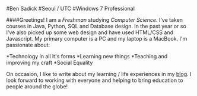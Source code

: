 #Ben Sadick
#Seoul / UTC
#Windows 7 Professional

####Greetings! I am a *Freshman* studying *Computer Science*. I've taken courses in Java, Python, SQL and Database design. In the past year or so I've also picked up some web design and have used HTML/CSS and Javascript. My primary computer is a PC and my laptop is a MacBook.
I'm passionate about:


*Technology in all it's forms
*Learning new things
*Teaching and improving my craft
*Social Equality

On occasion, I like to write about my learning / life experiences in my [blog](https://smittyanddrweston.wordpress.com/). I look forward to working with everyone and helping to bring education to people around the globe!
